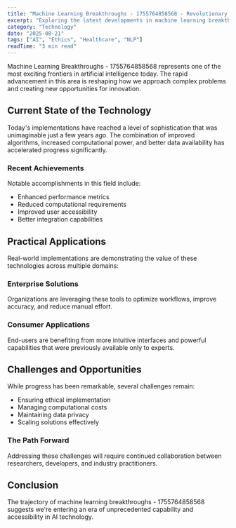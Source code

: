 ```yaml
---
title: "Machine Learning Breakthroughs - 1755764858568 - Revolutionary Advances in 2025"
excerpt: "Exploring the latest developments in machine learning breakthroughs - 1755764858568 and their implications for the future of artificial intelligence and automation."
category: "Technology"
date: "2025-08-21"
tags: ["AI", "Ethics", "Healthcare", "NLP"]
readTime: "3 min read"
---
```


Machine Learning Breakthroughs - 1755764858568 represents one of the most exciting frontiers in artificial intelligence today. The rapid advancement in this area is reshaping how we approach complex problems and creating new opportunities for innovation.

## Current State of the Technology

Today's implementations have reached a level of sophistication that was unimaginable just a few years ago. The combination of improved algorithms, increased computational power, and better data availability has accelerated progress significantly.

### Recent Achievements

Notable accomplishments in this field include:
- Enhanced performance metrics
- Reduced computational requirements
- Improved user accessibility
- Better integration capabilities

## Practical Applications

Real-world implementations are demonstrating the value of these technologies across multiple domains:

### Enterprise Solutions
Organizations are leveraging these tools to optimize workflows, improve accuracy, and reduce manual effort.

### Consumer Applications
End-users are benefiting from more intuitive interfaces and powerful capabilities that were previously available only to experts.

## Challenges and Opportunities

While progress has been remarkable, several challenges remain:
- Ensuring ethical implementation
- Managing computational costs
- Maintaining data privacy
- Scaling solutions effectively

### The Path Forward

Addressing these challenges will require continued collaboration between researchers, developers, and industry practitioners.

## Conclusion

The trajectory of machine learning breakthroughs - 1755764858568 suggests we're entering an era of unprecedented capability and accessibility in AI technology.